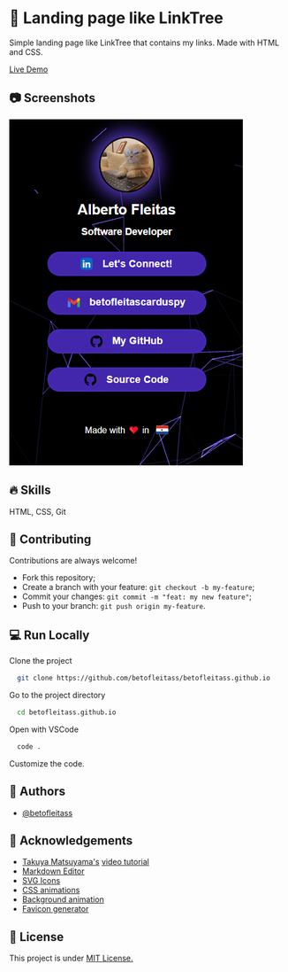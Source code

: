 
# 🚀 Landing page like LinkTree

Simple landing page like LinkTree that contains my links. 
Made with  HTML and CSS.

[Live Demo](https://betofleitass.github.io/)

## 📷 Screenshots

![Screenshot](./images/screenshot.png)


## 🔥 Skills
HTML, CSS, Git

## 👐 Contributing

Contributions are always welcome!

- Fork this repository;
- Create a branch with your feature: `git checkout -b my-feature`;
- Commit your changes: `git commit -m "feat: my new feature"`;
- Push to your branch: `git push origin my-feature`.

## 💻 Run Locally

Clone the project

```bash
  git clone https://github.com/betofleitass/betofleitass.github.io
```

Go to the project directory

```bash
  cd betofleitass.github.io
```

Open with VSCode

```bash
  code .
```

Customize the code.

## 👦 Authors

- [@betofleitass](https://www.github.com/betofleitass)


## 🙌 Acknowledgements
 - [Takuya Matsuyama's](https://www.craftz.dog/) [video tutorial](https://www.youtube.com/watch?v=u71pHOyvBp0&ab_channel=devaslife)
 - [Markdown Editor](https://readme.so/es/editor)
 - [SVG Icons](https://uxwing.com/)
 - [CSS animations](https://uiverse.io/)
 - [Background animation](https://www.vantajs.com/)
 - [Favicon generator](https://favicon.io/)


## 📓 License

This project is under [MIT License.](https://choosealicense.com/licenses/mit/)

